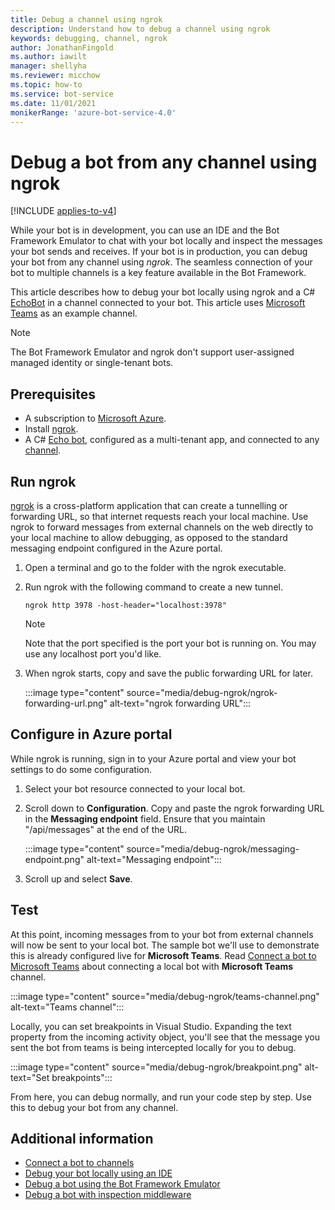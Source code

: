 ```yaml
---
title: Debug a channel using ngrok
description: Understand how to debug a channel using ngrok
keywords: debugging, channel, ngrok
author: JonathanFingold
ms.author: iawilt
manager: shellyha
ms.reviewer: micchow
ms.topic: how-to
ms.service: bot-service
ms.date: 11/01/2021
monikerRange: 'azure-bot-service-4.0'
---
```


# Debug a bot from any channel using ngrok

[!INCLUDE [applies-to-v4](includes/applies-to-v4-current.md)]

While your bot is in development, you can use an IDE and the Bot Framework Emulator to chat with your bot locally and inspect the messages your bot sends and receives.
If your bot is in production, you can debug your bot from any channel using _ngrok_. The seamless connection of your bot to multiple channels is a key feature available in the Bot Framework.

This article describes how to debug your bot locally using ngrok and a C# [EchoBot](https://github.com/microsoft/BotBuilder-Samples/tree/main/samples/csharp_dotnetcore/02.echo-bot) in a channel connected to your bot. This article uses [Microsoft Teams](channel-connect-teams.md) as an example channel.

> [!NOTE]
> The Bot Framework Emulator and ngrok don't support user-assigned managed identity or single-tenant bots.

## Prerequisites

- A subscription to [Microsoft Azure](https://azure.microsoft.com/).
- Install [ngrok](https://ngrok.com/).
- A C# [Echo bot](https://github.com/microsoft/BotBuilder-Samples/tree/main/samples/csharp_dotnetcore/02.echo-bot), configured as a multi-tenant app, and connected to any [channel](bot-service-manage-channels.md).

## Run ngrok

[ngrok](https://ngrok.com/docs) is a cross-platform application that can create a tunnelling or forwarding URL, so that internet requests reach your local machine. Use ngrok to forward messages from external channels on the web directly to your local machine to allow debugging, as opposed to the standard messaging endpoint configured in the Azure portal.

1. Open a terminal and go to the folder with the ngrok executable.

1. Run ngrok with the following command to create a new tunnel.

    ```console
    ngrok http 3978 -host-header="localhost:3978"
    ```

    > [!NOTE]
    > Note that the port specified is the port your bot is running on. You may use any localhost port you'd like.

1. When ngrok starts, copy and save the public forwarding URL for later.

    :::image type="content" source="media/debug-ngrok/ngrok-forwarding-url.png" alt-text="ngrok forwarding URL":::

## Configure in Azure portal

While ngrok is running, sign in to your Azure portal and view your bot settings to do some configuration.

1. Select your bot resource connected to your local bot.

1. Scroll down to **Configuration**. Copy and paste the ngrok forwarding URL in the **Messaging endpoint** field. Ensure that you maintain "/api/messages" at the end of the URL.

    :::image type="content" source="media/debug-ngrok/messaging-endpoint.png" alt-text="Messaging endpoint":::

1. Scroll up and select **Save**.

## Test

At this point, incoming messages from to your bot from external channels will now be sent to your local bot. The sample bot we'll use to demonstrate this is already configured live for **Microsoft Teams**. Read [Connect a bot to Microsoft Teams](channel-connect-teams.md) about connecting a local bot with **Microsoft Teams** channel.

:::image type="content" source="media/debug-ngrok/teams-channel.png" alt-text="Teams channel":::

Locally, you can set breakpoints in Visual Studio. Expanding the text property from the incoming activity object, you'll see that the message you sent the bot from teams is being intercepted locally for you to debug.

:::image type="content" source="media/debug-ngrok/breakpoint.png" alt-text="Set breakpoints":::

From here, you can debug normally, and run your code step by step. Use this to debug your bot from any channel.

## Additional information

- [Connect a bot to channels](bot-service-manage-channels.md)
- [Debug your bot locally using an IDE](bot-service-debug-bot.md)
- [Debug a bot using the Bot Framework Emulator](bot-service-debug-emulator.md)
- [Debug a bot with inspection middleware](bot-service-debug-inspection-middleware.md)
